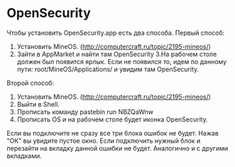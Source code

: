 # OpenSecurity
Чтобы установить OpenSecurity.app  есть два способа.
Первый способ:
1. Установить MineOS. (http://computercraft.ru/topic/2195-mineos/)
2. Зайти в AppMarket и найти там OpenSecurity
3.На рабочем столе должен был появится ярлык. Если не появился то,
идем по данному пути: root/MineOS/Applications/ и увидим там OpenSecurity.

Второй способ:
1. Установить MineOS. (http://computercraft.ru/topic/2195-mineos/)
2. Выйти в Shell.
3. Прописать команду pastebin run NBZQaWnw
4. Прописать OS и на рабочем столе будет иконка OpenSecurity.

Если вы подключите не сразу все три блока ошибок не будет.
Нажав "ОК" вы увидите пустое окно. Если подключить нужный блок и перезайти на вкладку данной ошибки не будет.
Аналогично и с другими вкладками.
